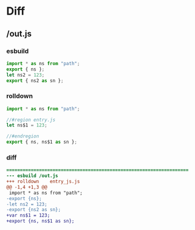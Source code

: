 # Diff
## /out.js
### esbuild
```js
import * as ns from "path";
export { ns };
let ns2 = 123;
export { ns2 as sn };
```
### rolldown
```js
import * as ns from "path";

//#region entry.js
let ns$1 = 123;

//#endregion
export { ns, ns$1 as sn };

```
### diff
```diff
===================================================================
--- esbuild	/out.js
+++ rolldown	entry_js.js
@@ -1,4 +1,3 @@
 import * as ns from "path";
-export {ns};
-let ns2 = 123;
-export {ns2 as sn};
+var ns$1 = 123;
+export {ns, ns$1 as sn};

```